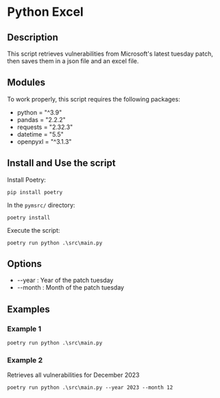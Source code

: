 # Python Excel

## Description
This script retrieves vulnerabilities from Microsoft's latest tuesday patch, then saves them in a json file and an excel file.

## Modules
To work properly, this script requires the following packages:
- python = "^3.9"
- pandas = "2.2.2"
- requests = "2.32.3"
- datetime = "5.5"
- openpyxl = "^3.1.3"

## Install and Use the script
Install Poetry:
```
pip install poetry
```

In the `pymsrc/` directory:
```
poetry install
```

Execute the script:
```
poetry run python .\src\main.py
```

## Options
- --year : Year of the patch tuesday
- --month : Month of the patch tuesday

## Examples

### Example 1
```
poetry run python .\src\main.py
```

### Example 2
Retrieves all vulnerabilities for December 2023
```
poetry run python .\src\main.py --year 2023 --month 12
```
